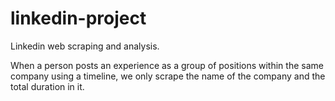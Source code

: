# linkedin-project
Linkedin web scraping and analysis.

When a person posts an experience as a group of positions within the same company using a timeline, we only scrape the name of the company and the total duration in it.
